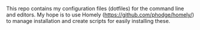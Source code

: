 This repo contains my configuration files (dotfiles) for the command line and
editors. My hope is to use Homely (https://github.com/phodge/homely/) to manage
installation and create scripts for easily installing these.
